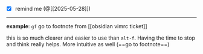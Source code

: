 - [x] remind me (@[[2025-05-28]])
___

**example**: `gf` go to footnote from [[obsidian vimrc ticket]]

this is so much clearer and easier to use than `alt-f`. Having the time to stop and think really helps. More intuitive as well (==go to footnote==)